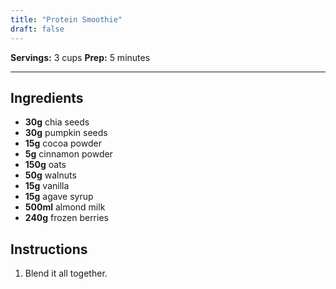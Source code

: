 ```yaml
---
title: "Protein Smoothie"
draft: false
---
```


**Servings:** 3 cups
**Prep:** 5 minutes

---

## Ingredients

- **30g** chia seeds
- **30g** pumpkin seeds
- **15g** cocoa powder
- **5g** cinnamon powder
- **150g** oats
- **50g** walnuts
- **15g** vanilla
- **15g** agave syrup
- **500ml** almond milk
- **240g** frozen berries

## Instructions

1. Blend it all together.
